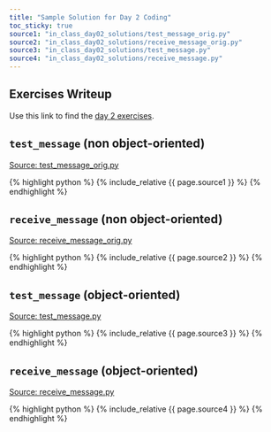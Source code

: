 ```yaml
---
title: "Sample Solution for Day 2 Coding"
toc_sticky: true 
source1: "in_class_day02_solutions/test_message_orig.py" 
source2: "in_class_day02_solutions/receive_message_orig.py" 
source3: "in_class_day02_solutions/test_message.py" 
source4: "in_class_day02_solutions/receive_message.py" 
---
```


## Exercises Writeup

Use this link to find the [day 2 exercises](../in-class/day02).

## ``test_message`` (non object-oriented)

<a href="{{ page.source1 }}">Source: test_message_orig.py</a>

{% highlight python %}
{% include_relative {{ page.source1 }} %}
{% endhighlight %}

## ``receive_message`` (non object-oriented)

<a href="{{ page.source2 }}">Source: receive_message_orig.py</a>

{% highlight python %}
{% include_relative {{ page.source2 }} %}
{% endhighlight %}

 
## ``test_message`` (object-oriented)

<a href="{{ page.source3 }}">Source: test_message.py</a>

{% highlight python %}
{% include_relative {{ page.source3 }} %}
{% endhighlight %}

## ``receive_message`` (object-oriented)

<a href="{{ page.source4 }}">Source: receive_message.py</a>

{% highlight python %}
{% include_relative {{ page.source4 }} %}
{% endhighlight %}
